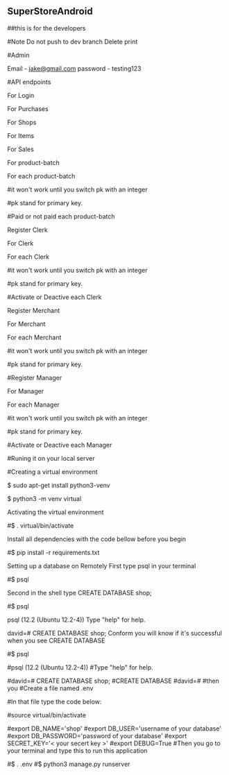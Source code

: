 ## SuperStoreAndroid


##this is for the developers

#Note Do not push to dev branch Delete print

#Admin

Email - jake@gmail.com password - testing123

#API endpoints

For Login

For Purchases

For Shops

For Items

For Sales

For product-batch

For each product-batch

#it won't work until you switch pk with an integer

#pk stand for primary key.

#Paid or not paid each product-batch

Register Clerk

For Clerk

For each Clerk

#it won't work until you switch pk with an integer

#pk stand for primary key.

#Activate or Deactive each Clerk

Register Merchant

For Merchant

For each Merchant

#it won't work until you switch pk with an integer

#pk stand for primary key.

#Register Manager

For Manager

For each Manager

#it won't work until you switch pk with an integer

#pk stand for primary key.

#Activate or Deactive each Manager

#Runing it on your local server

#Creating a virtual environment


$ sudo apt-get install python3-venv

$ python3 -m venv virtual

Activating the virtual environment


#$ . virtual/bin/activate

Install all dependencies with the code bellow before you begin

#$ pip install -r requirements.txt

Setting up a database on Remotely
First type psql in your terminal

#$ psql

Second in the shell type CREATE DATABASE shop;

#$ psql

psql (12.2 (Ubuntu 12.2-4))
Type "help" for help.

david=# CREATE DATABASE shop;
Conform you will know if it's successful when you see CREATE DATABASE

#$ psql

#psql (12.2 (Ubuntu 12.2-4))
#Type "help" for help.

#david=# CREATE DATABASE shop;
#CREATE DATABASE
#david=#
#then you
#Create a file named .env

#In that file type the code below:

#source virtual/bin/activate

#export DB_NAME='shop'
#export DB_USER='username of your database'
#export DB_PASSWORD='password of your database'
#export SECRET_KEY='< your secert key >'
#export DEBUG=True
#Then you go to your terminal and type this to run this application

#$ . .env
#$ python3 manage.py runserver
